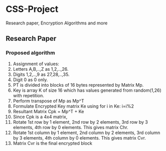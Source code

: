 # CSS-Project
Research paper, Encryption Algorithms and more

## Research Paper

### Proposed algorithm

1. Assignment of values:
  1. Letters A,B,..,Z as 1,2,..,26.
  2. Digits 1,2,..,9 as 27,28,..,35.
  3. Digit 0 as 0 only.
2. PT is divided into blocks of 16 bytes represented by Matrix Mp.
3. Key is array K of size 16 which has values generated from random(1,26) with repetition.
4. Perform transpose of Mp as Mp^T
5. Formulate Encrypted Key matrix Ke using for i in Ke: i=i%2
6. Resultant Matrix Cpk = Mp^T + Ke
7. Since Cpk is a 4x4 matrix,
  1. Rotate 1st row by 1 element, 2nd row by 2 elements, 3rd row by 3 elements, 4th row by 0 elements. This gives matrix Chr.
  2. Rotate 1st column by 1 element, 2nd column by 2 elements, 3rd column by 3 elements, 4th column by 0 elements. This gives matrix Cvr.
8. Matrix Cvr is the final encrypted block
